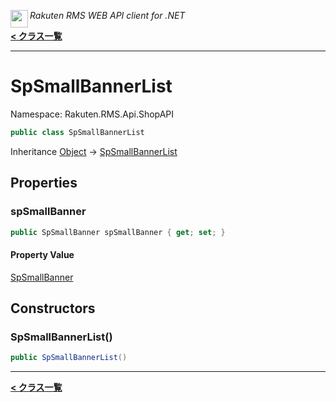 <img align="left" style="height: 2em;" src="https://webservice.rakuten.co.jp/favicon.ico"><em>Rakuten RMS WEB API client for .NET</em>

[**< クラス一覧**](./)
- - -

# SpSmallBannerList

Namespace: Rakuten.RMS.Api.ShopAPI

```csharp
public class SpSmallBannerList
```

Inheritance [Object](https://docs.microsoft.com/en-us/dotnet/api/system.object) → [SpSmallBannerList](./rakuten.rms.api.shopapi.spsmallbannerlist)

## Properties

### <a id="properties-spsmallbanner"/>**spSmallBanner**

```csharp
public SpSmallBanner spSmallBanner { get; set; }
```

#### Property Value

[SpSmallBanner](./rakuten.rms.api.shopapi.spsmallbanner)<br>

## Constructors

### <a id="constructors-.ctor"/>**SpSmallBannerList()**

```csharp
public SpSmallBannerList()
```


- - -
[**< クラス一覧**](./)
